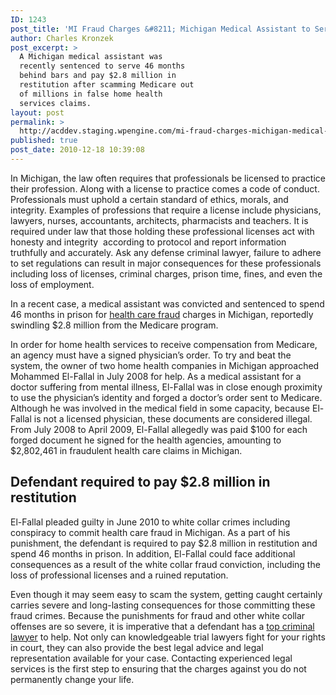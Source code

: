 ```yaml
---
ID: 1243
post_title: 'MI Fraud Charges &#8211; Michigan Medical Assistant to Serve 46 Months For Medicare Fraud Scheme'
author: Charles Kronzek
post_excerpt: >
  A Michigan medical assistant was
  recently sentenced to serve 46 months
  behind bars and pay $2.8 million in
  restitution after scamming Medicare out
  of millions in false home health
  services claims.
layout: post
permalink: >
  http://acddev.staging.wpengine.com/mi-fraud-charges-michigan-medical-assistant-to-serve-46-months-for-medicare-fraud-scheme.html
published: true
post_date: 2010-12-18 10:39:08
---
```

<p id="internal-source-marker_0.014841399298658686">In Michigan, the law often requires that professionals be licensed to practice their profession. Along with a license to practice comes a code of conduct. Professionals must uphold a certain standard of ethics, morals, and integrity. Examples of professions that require a license include physicians, lawyers, nurses, accountants, architects, pharmacists and teachers. It is required under law that those holding these professional licenses act with honesty and integrity  according to protocol and report information truthfully and accurately. Ask any defense criminal lawyer, failure to adhere to set regulations can result in major consequences for these professionals including loss of licenses, criminal charges, prison time, fines, and even the loss of employment.</p>
In a recent case, a medical assistant was convicted and sentenced to spend 46 months in prison for <a href="http://acddev.staging.wpengine.com/health-care-fraud.html" target="_blank">health care fraud</a> charges in Michigan, reportedly swindling $2.8 million from the Medicare program.

In order for home health services to receive compensation from Medicare, an agency must have a signed physician’s order. To try and beat the system, the owner of two home health companies in Michigan approached Mohammed El-Fallal in July 2008 for help. As a medical assistant for a doctor suffering from mental illness, El-Fallal was in close enough proximity to use the physician’s identity and forged a doctor’s order sent to Medicare. Although he was involved in the medical field in some capacity, because El-Fallal is not a licensed physician, these documents are considered illegal. From July 2008 to April 2009, El-Fallal allegedly was paid $100 for each forged document he signed for the health agencies, amounting to $2,802,461 in fraudulent health care claims in Michigan.

<h2>Defendant required to pay $2.8 million in restitution</h2>

El-Fallal pleaded guilty in June 2010 to white collar crimes including conspiracy to commit health care fraud in Michigan. As a part of his punishment, the defendant is required to pay $2.8 million in restitution and spend 46 months in prison. In addition, El-Fallal could face additional consequences as a result of the white collar fraud conviction, including the loss of professional licenses and a ruined reputation.

Even though it may seem easy to scam the system, getting caught certainly carries severe and long-lasting consequences for those committing these fraud crimes. Because the punishments for fraud and other white collar offenses are so severe, it is imperative that a defendant has a <a href="http://acddev.staging.wpengine.com/">top criminal lawyer</a> to help. Not only can knowledgeable trial lawyers fight for your rights in court, they can also provide the best legal advice and legal representation available for your case. Contacting experienced legal services is the first step to ensuring that the charges against you do not permanently change your life.